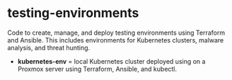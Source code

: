 # testing-environments
Code to create, manage, and deploy testing environments using Terraform and Ansible. This includes environments for Kubernetes clusters, malware analysis, and threat hunting.

- **kubernetes-env** = local Kubernetes cluster deployed using on a Proxmox server using Terraform, Ansible, and kubectl.
